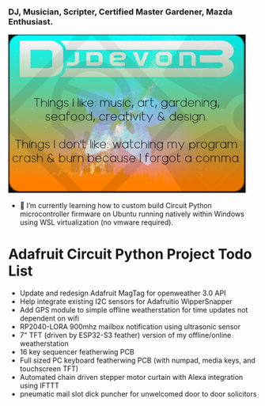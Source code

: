 ### DJ, Musician, Scripter, Certified Master Gardener, Mazda Enthusiast.
![](https://raw.githubusercontent.com/DJDevon3/DJDevon3/main/GitHub_BG.png)

- 🌱 I’m currently learning how to custom build Circuit Python microcontroller firmware on Ubuntu running natively within Windows using WSL virtualization (no vmware required).

# Adafruit Circuit Python Project Todo List
- Update and redesign Adafruit MagTag for openweather 3.0 API
- Help integrate existing I2C sensors for Adafruitio WipperSnapper
- Add GPS module to simple offline weatherstation for time updates not dependent on wifi  
- RP2040-LORA 900mhz mailbox notification using ultrasonic sensor
- 7" TFT (driven by ESP32-S3 feather) version of my offline/online weatherstation
- 16 key sequencer featherwing PCB
- Full sized PC keyboard featherwing PCB (with numpad, media keys, and touchscreen TFT)
- Automated chain driven stepper motor curtain with Alexa integration using IFTTT
- pneumatic mail slot dick puncher for unwelcomed door to door solicitors

<!--
**DJDevon3/DJDevon3** is a ✨ _special_ ✨ repository because its `README.md` (this file) appears on your GitHub profile.

Here are some ideas to get you started:

- 🔭 I’m currently working on ...
- 🌱 I’m currently learning ...
- 👯 I’m looking to collaborate on ...
- 🤔 I’m looking for help with ...
- 💬 Ask me about ...
- 📫 How to reach me: ...
- 😄 Pronouns: ...
- ⚡ Fun fact: ...
-->

